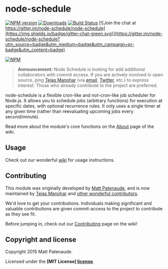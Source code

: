 # node-schedule

[![NPM version](http://img.shields.io/npm/v/node-schedule.svg)](https://www.npmjs.com/package/node-schedule) [![Downloads](https://img.shields.io/npm/dm/node-schedule.svg)](https://www.npmjs.com/package/node-schedule)  [![Build Status](https://travis-ci.org/node-schedule/node-schedule.svg?branch=master)](https://travis-ci.org/node-schedule/node-schedule) [![Join the chat at https://gitter.im/node-schedule/node-schedule](https://img.shields.io/badge/gitter-chat-green.svg)](https://gitter.im/node-schedule/node-schedule?utm_source=badge&utm_medium=badge&utm_campaign=pr-badge&utm_content=badge)

[![NPM](https://nodei.co/npm/node-schedule.png?downloads=true)](https://nodei.co/npm/node-schedule/)

>__Announcement:__ Node Schedule is looking for add additional collaborators with commit access. If you are actively involved in open source, ping [Tejas Manohar](http://tejas.io) (via [email](mailto:me@tejas.io), [Twitter](https://twitter.com/tejasmanohar), etc.) to express interest. Those who already contribute to the project are preferred.

node-schedule is a flexible cron-like and not-cron-like job scheduler for Node.js. It allows you to schedule jobs (arbitrary functions) for execution at specific dates, with optional recurrence rules. It only uses a single timer at any given time (rather than reevaluating upcoming jobs every second/minute).

Read more about the module's core functions on the [About](https://github.com/node-schedule/node-schedule/wiki/About) page of the wiki.

## Usage

Check out our wonderful [wiki] for usage instructions.


## Contributing

This module was originally developed by [Matt Patenaude], and is now maintained by [Tejas Manohar] and [other wonderful contributors].

We'd love to get your contributions. Individuals making significant and valuable contributions are given commit-access to the project to contribute as they see fit.

Before jumping in, check out our [Contributing](https://github.com/node-schedule/node-schedule/wiki/Contributing) page on the wiki!


## Copyright and license

Copyright 2015 Matt Patenaude.

Licensed under the **[MIT License] [license]**.


[cron]: http://unixhelp.ed.ac.uk/CGI/man-cgi?crontab+5
[wiki]: https://github.com/node-schedule/node-schedule/wiki
[contributing]: https://github.com/node-schedule/node-schedule/blob/master/CONTRIBUTING.md
[Matt Patenaude]: https://github.com/mattpat
[license]: https://github.com/node-schedule/node-schedule/blob/master/LICENSE
[Tejas Manohar]: https://github.com/tejasmanohar
[other wonderful contributors]: https://github.com/node-schedule/node-schedule/graphs/contributors
